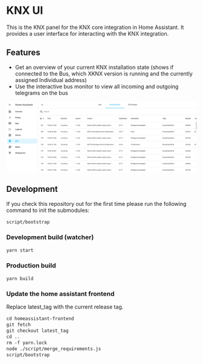 # KNX UI

This is the KNX panel for the KNX core integration in Home Assistant. It provides a user interface for interacting with the
KNX integration.

## Features

* Get an overview of your current KNX installation state (shows if connected to the Bus, which XKNX version is running and the currently assigned Individual address)
* Use the interactive bus monitor to view all incoming and outgoing telegrams on the bus

![Bus Monitor](./screenshots/bus_monitor.png?raw=true)

## Development

If you check this repository out for the first time please run the following command to init the submodules:

    script/bootstrap

### Development build (watcher)

    yarn start

### Production build

    yarn build

### Update the home assistant frontend

Replace latest_tag with the current release tag.

    cd homeassistant-frontend
    git fetch
    git checkout latest_tag
    cd ..
    rm -f yarn.lock
    node ./script/merge_requirements.js
    script/bootstrap